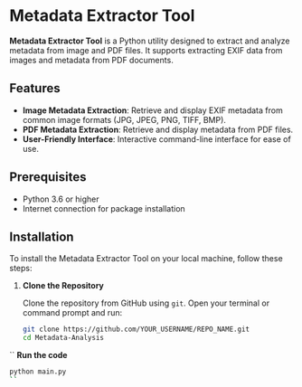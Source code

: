 # Metadata Extractor Tool

**Metadata Extractor Tool** is a Python utility designed to extract and analyze metadata from image and PDF files. It supports extracting EXIF data from images and metadata from PDF documents.
 

## Features

- **Image Metadata Extraction**: Retrieve and display EXIF metadata from common image formats (JPG, JPEG, PNG, TIFF, BMP).
- **PDF Metadata Extraction**: Retrieve and display metadata from PDF files.
- **User-Friendly Interface**: Interactive command-line interface for ease of use.

## Prerequisites

- Python 3.6 or higher
- Internet connection for package installation

## Installation

To install the Metadata Extractor Tool on your local machine, follow these steps:

1. **Clone the Repository**

   Clone the repository from GitHub using `git`. Open your terminal or command prompt and run:

   ```sh
   git clone https://github.com/YOUR_USERNAME/REPO_NAME.git
   cd Metadata-Analysis
``
   **Run the code**
   ```sh
   python main.py
``
   
